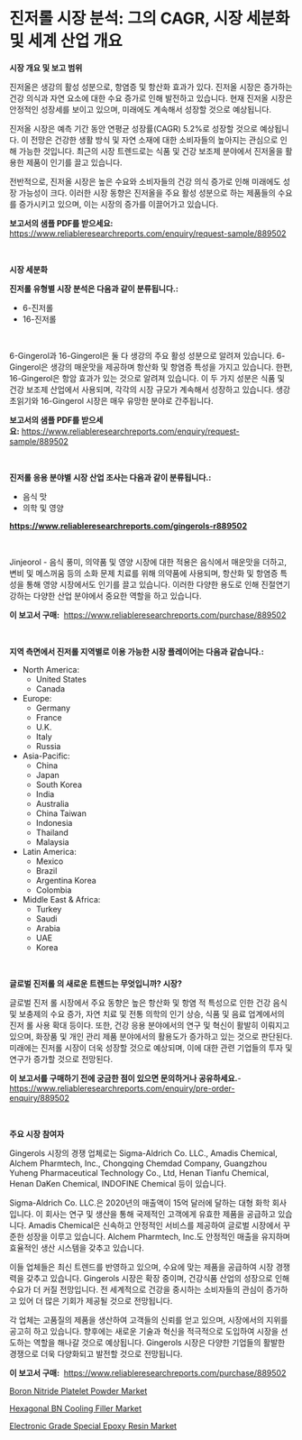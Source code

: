 <p><h1>진저롤 시장 분석: 그의 CAGR, 시장 세분화 및 세계 산업 개요</h1></p><p><strong>시장 개요 및 보고 범위</strong></p>
<p><p>진저올은 생강의 활성 성분으로, 항염증 및 항산화 효과가 있다. 진저올 시장은 증가하는 건강 의식과 자연 요소에 대한 수요 증가로 인해 발전하고 있습니다. 현재 진저올 시장은 안정적인 성장세를 보이고 있으며, 미래에도 계속해서 성장할 것으로 예상됩니다. </p><p>진저올 시장은 예측 기간 동안 연평균 성장률(CAGR) 5.2%로 성장할 것으로 예상됩니다. 이 전망은 건강한 생활 방식 및 자연 소재에 대한 소비자들의 높아지는 관심으로 인해 가능한 것입니다. 최근의 시장 트렌드로는 식품 및 건강 보조제 분야에서 진저올을 활용한 제품이 인기를 끌고 있습니다.</p><p>전반적으로, 진저올 시장은 높은 수요와 소비자들의 건강 의식 증가로 인해 미래에도 성장 가능성이 크다. 이러한 시장 동향은 진저올을 주요 활성 성분으로 하는 제품들의 수요를 증가시키고 있으며, 이는 시장의 증가를 이끌어가고 있습니다.</p></p>
<p><strong>보고서의 샘플 PDF를 받으세요:</strong> <a href="https://www.reliableresearchreports.com/enquiry/request-sample/889502">https://www.reliableresearchreports.com/enquiry/request-sample/889502</a></p>
<p>&nbsp;</p>
<p><strong>시장 세분화</strong></p>
<p><strong>진저롤 유형별 시장 분석은 다음과 같이 분류됩니다.:</strong></p>
<p><ul><li>6-진저롤</li><li>16-진저롤</li></ul></p>
<p>&nbsp;</p>
<p><p>6-Gingerol과 16-Gingerol은 둘 다 생강의 주요 활성 성분으로 알려져 있습니다. 6-Gingerol은 생강의 매운맛을 제공하며 항산화 및 항염증 특성을 가지고 있습니다. 한편, 16-Gingerol은 항암 효과가 있는 것으로 알려져 있습니다. 이 두 가지 성분은 식품 및 건강 보조제 산업에서 사용되며, 각각의 시장 규모가 계속해서 성장하고 있습니다. 생강 초읽기와 16-Gingerol 시장은 매우 유망한 분야로 간주됩니다.</p></p>
<p><strong>보고서의 샘플 PDF를 받으세요:</strong>&nbsp;<a href="https://www.reliableresearchreports.com/enquiry/request-sample/889502">https://www.reliableresearchreports.com/enquiry/request-sample/889502</a></p>
<p>&nbsp;</p>
<p><strong> 진저롤 응용 분야별 시장 산업 조사는 다음과 같이 분류됩니다.:</strong></p>
<p><ul><li>음식 맛</li><li>의학 및 영양</li></ul></p>
<p><strong><a href="https://www.reliableresearchreports.com/gingerols-r889502">https://www.reliableresearchreports.com/gingerols-r889502</a></strong></p>
<p>&nbsp;</p>
<p><p>Jinjeorol - 음식 풍미, 의약품 및 영양 시장에 대한 적용은 음식에서 매운맛을 더하고, 변비 및 메스꺼움 등의 소화 문제 치료를 위해 의약품에 사용되며, 항산화 및 항염증 특성을 통해 영양 시장에서도 인기를 끌고 있습니다. 이러한 다양한 용도로 인해 진절연기 강하는 다양한 산업 분야에서 중요한 역할을 하고 있습니다.</p></p>
<p><strong>이 보고서 구매:</strong>&nbsp; <a href="https://www.reliableresearchreports.com/purchase/889502">https://www.reliableresearchreports.com/purchase/889502</a></p>
<p>&nbsp;</p>
<p><strong>지역 측면에서 진저롤 지역별로 이용 가능한 시장 플레이어는 다음과 같습니다.:</strong></p>
<p><ul>
    <li>
        North America:
        <ul>
            <li>United States</li>
            <li>Canada</li>
        </ul>
    </li>
    <li>
        Europe:
        <ul>
            <li>Germany</li>
            <li>France</li>
            <li>U.K.</li>
            <li>Italy</li>
            <li>Russia</li>
        </ul>
    </li>
    <li>
        Asia-Pacific:
        <ul>
            <li>China</li>
            <li>Japan</li>
            <li>South Korea</li>
            <li>India</li>
            <li>Australia</li>
            <li>China Taiwan</li>
            <li>Indonesia</li>
            <li>Thailand</li>
            <li>Malaysia</li>
        </ul>
    </li>
    <li>
        Latin America:
        <ul>
            <li>Mexico</li>
            <li>Brazil</li>
            <li>Argentina Korea</li>
            <li>Colombia</li>
        </ul>
    </li>
    <li>
        Middle East & Africa:
        <ul>
            <li>Turkey</li>
            <li>Saudi</li>
            <li>Arabia</li>
            <li>UAE</li>
            <li>Korea</li>
        </ul>
    </li>
    </ul></p>
<p>&nbsp;</p>
<p><strong>글로벌 진저롤 의 새로운 트렌드는 무엇입니까? 시장?</strong></p>
<p><p>글로벌 진저 롤 시장에서 주요 동향은 높은 항산화 및 항염 적 특성으로 인한 건강 음식 및 보충제의 수요 증가, 자연 치료 및 전통 의학의 인기 상승, 식품 및 음료 업계에서의 진저 롤 사용 확대 등이다. 또한, 건강 응용 분야에서의 연구 및 혁신이 활발히 이뤄지고 있으며, 화장품 및 개인 관리 제품 분야에서의 활용도가 증가하고 있는 것으로 판단된다. 미래에는 진저롤 시장이 더욱 성장할 것으로 예상되며, 이에 대한 관련 기업들의 투자 및 연구가 증가할 것으로 전망된다.</p></p>
<p><strong>이 보고서를 구매하기 전에 궁금한 점이 있으면 문의하거나 공유하세요.</strong>- <a href="https://www.reliableresearchreports.com/enquiry/pre-order-enquiry/889502">https://www.reliableresearchreports.com/enquiry/pre-order-enquiry/889502</a></p>
<p>&nbsp;</p>
<p><strong>주요 시장 참여자</strong></p>
<p><p>Gingerols 시장의 경쟁 업체로는 Sigma-Aldrich Co. LLC., Amadis Chemical, Alchem Pharmtech, Inc., Chongqing Chemdad Company, Guangzhou Yuheng Pharmaceutical Technology Co., Ltd, Henan Tianfu Chemical, Henan DaKen Chemical, INDOFINE Chemical 등이 있습니다.</p><p>Sigma-Aldrich Co. LLC.은 2020년의 매출액이 15억 달러에 달하는 대형 화학 회사입니다. 이 회사는 연구 및 생산을 통해 국제적인 고객에게 유효한 제품을 공급하고 있습니다. Amadis Chemical은 신속하고 안정적인 서비스를 제공하여 글로벌 시장에서 꾸준한 성장을 이루고 있습니다. Alchem Pharmtech, Inc.도 안정적인 매출을 유지하며 효율적인 생산 시스템을 갖추고 있습니다.</p><p>이들 업체들은 최신 트렌드를 반영하고 있으며, 수요에 맞는 제품을 공급하여 시장 경쟁력을 갖추고 있습니다. Gingerols 시장은 확장 중이며, 건강식품 산업의 성장으로 인해 수요가 더 커질 전망입니다. 전 세계적으로 건강을 중시하는 소비자들의 관심이 증가하고 있어 더 많은 기회가 제공될 것으로 전망됩니다.</p><p>각 업체는 고품질의 제품을 생산하여 고객들의 신뢰를 얻고 있으며, 시장에서의 지위를 공고히 하고 있습니다. 향후에는 새로운 기술과 혁신을 적극적으로 도입하여 시장을 선도하는 역할을 해나갈 것으로 예상됩니다. Gingerols 시장은 다양한 기업들의 활발한 경쟁으로 더욱 다양화되고 발전할 것으로 전망됩니다.</p></p>
<p><strong>이 보고서 구매:</strong>&nbsp;&nbsp;<a href="https://www.reliableresearchreports.com/purchase/889502">https://www.reliableresearchreports.com/purchase/889502</a></p>
<p><p><a href="https://www.linkedin.com/pulse/boron-nitride-platelet-powder-market-size-growth-outlook-qnuue?trackingId=ekcTRhoZp5xeyGgmG%2FvBfA%3D%3D">Boron Nitride Platelet Powder Market</a></p><p><a href="https://www.linkedin.com/pulse/hexagonal-bn-cooling-filler-market-offer-valuable-insights-ysjfe?trackingId=GVg5MAP8nU1F0Gi3QKaFIg%3D%3D">Hexagonal BN Cooling Filler Market</a></p><p><a href="https://www.linkedin.com/pulse/electronic-grade-special-epoxy-resin-market-analysis-examines-loxye?trackingId=fkpk0Wv51gCzVhmgdDwv%2Fw%3D%3D">Electronic Grade Special Epoxy Resin Market</a></p></p>